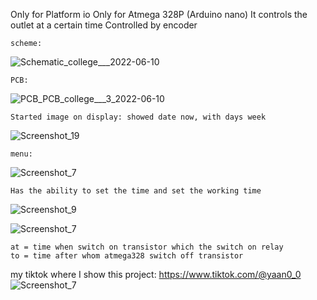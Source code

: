 Only for Platform io
Only for Atmega 328P (Arduino nano)
It controls the outlet at a certain time
Controlled by encoder

    scheme:
![Schematic_college___2022-06-10](https://user-images.githubusercontent.com/45666540/173077141-72b80bd1-43ac-465b-ae63-fbfbb6556f47.png)

    PCB:

![PCB_PCB_college___3_2022-06-10](https://user-images.githubusercontent.com/45666540/173077550-485c1641-a5bc-43e5-b80a-061b81fa0c8c.png)


    Started image on display: showed date now, with days week
![Screenshot_19](https://user-images.githubusercontent.com/45666540/173069479-2caac015-bf16-4b77-b0a6-69cad6dabbf0.png)


    menu:
![Screenshot_7](https://user-images.githubusercontent.com/45666540/173078594-6d07e3ca-fc64-4367-8665-752005404c6f.png)


    Has the ability to set the time and set the working time


![Screenshot_9](https://user-images.githubusercontent.com/45666540/173079000-fd383616-6f88-4af8-85c0-6f5ffd9654c4.png)

![Screenshot_7](https://user-images.githubusercontent.com/45666540/173079045-f0990202-8e50-4650-930e-403c44545003.png)

    at = time when switch on transistor which the switch on relay
    to = time after whom atmega328 switch off transistor

my tiktok where I show this project: https://www.tiktok.com/@yaan0_0
![Screenshot_7](https://user-images.githubusercontent.com/45666540/173081846-cdb7796f-1a64-45d5-90cc-5e57a3a92383.png)
